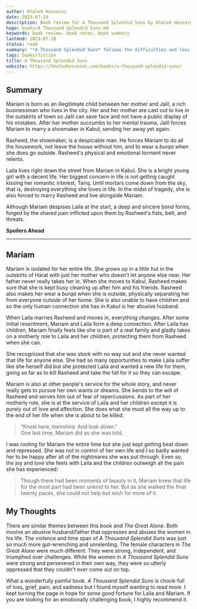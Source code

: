 ```yaml
---
author: Khaled Hosseini
date: 2023-07-19
description: Book review for A Thousand Splendid Suns by Khaled Hosseini
hugo: books/A Thousand Splendid Suns.md
keywords: book review, book notes, book summary
lastmod: 2023-07-20
status: read
summary: "*A Thousand Splendid Suns* follows the difficulties and loss of two women in a war-torn Afghanistan."
tags: books/fiction
title: A Thousand Splendid Suns
website: https://khaledhosseini.com/books/a-thousand-splendid-suns/
---
```


## Summary

Mariam is born as an illegitimate child between her mother and Jalil, a rich businessman who lives in the city. Her and her mother are cast out to live in the outskirts of town so Jalil can save face and not have a public display of his mistakes. After her mother succumbs to her mental trauma, Jalil forces Mariam to marry a shoemaker in Kabul, sending her away yet again.

Rasheed, the shoemaker, is a despicable man. He forces Mariam to do all the housework, not leave the house without him, and to wear a *burqa* when she does go outside. Rasheed's physical and emotional torment never relents.

Laila lives right down the street from Mariam in Kabul. She is a bright young girl with a decent life. Her biggest concern in life is not getting caught kissing her romantic interest, Tariq. Until mortars come down from the sky, that is, destroying everything she loves in life. In the midst of tragedy, she is also forced to marry Rasheed and live alongside Mariam.

Although Mariam despises Laila at the start, a deep and sincere bond forms, forged by the shared pain inflicted upon them by Rasheed's fists, belt, and threats.

**Spoilers Ahead**

---

## Mariam

Mariam is isolated for her entire life. She grows up in a little hut in the outskirts of Harat with just her mother who doesn't let anyone else near. Her father never really takes her in. When she moves to Kabul, Rasheed makes sure that she is kept busy cleaning up after him and his friends. Rasheed also makes her wear a *burqa* when she is outside, physically separating her from everyone outside of her home. She is also unable to have children and so the only human connection she has in Kabul is her abusive husband.

When Laila marries Rasheed and moves in, everything changes. After some initial resentment, Mariam and Laila form a deep connection. After Laila has children, Mariam finally feels like she is part of a real family and gladly takes on a motherly role to Laila and her children, protecting them from Rasheed when she can.

She recognized that she was stuck with no way out and she never wanted that life for anyone else. She had so many opportunities to make Laila suffer like she herself did but she protected Laila and wanted a new life for them, going so far as to kill Rasheed and take the fall for it so they can escape.

Mariam is also at other people's service for the whole story, and never really gets to pursue her own wants or dreams. She bends to the will of Rasheed and serves him out of fear of repercussions. As part of her motherly role, she is at the service of Laila and her children except it is purely out of love and affection. She does what she must all the way up to the end of her life when she is about to be killed:

> “Kneel here, *hamshira*. And look down.”  
> One last time, Mariam did as she was told.

I was rooting for Mariam the entire time but she just kept getting beat down and repressed. She was not in control of her own life and I so badly wanted her to be happy after all of the nightmares she was put through. Even so, the joy and love she feels with Laila and the children outweigh all the pain she has experienced:

> Though there had been moments of beauty in it, Mariam knew that life for the most part had been unkind to her. But as she walked the final twenty paces, she could not help but wish for more of it.

## My Thoughts

There are similar themes between this book and *The Great Alone*. Both involve an abusive husband/father that oppresses and abuses the women in his life. The violence and time span of *A Thousand Splendid Suns* was just so much more gut-wrenching and unrelenting. The female characters in *The Great Alone* were much different. They were strong, independent, and triumphed over challenges. While the women in *A Thousand Splendid Suns* were strong and persevered in their own way, they were so utterly oppressed that they couldn't ever come out on top.

What a wonderfully painful book. *A Thousand Splendid Suns* is chock-full of loss, grief, pain, and sadness but I found myself wanting to read more. I kept turning the page in hope for some good fortune for Laila and Mariam. If you are looking for an emotionally challenging book, I highly recommend it.

